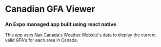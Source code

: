 # Canadian GFA Viewer
### An Expo managed app built using react native
This app uses [Nav Canada's Weather Website's data](https://flightplanning.navcanada.ca/cgi-bin/CreePage.pl?Langue=anglais&NoSession=NS_Inconnu&Page=Fore-obs%2Fgfacn-map&TypeDoc=html) to display the current valid GFA's for each area in Canada.